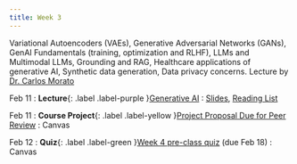 ```yaml
---
title: Week 3
---
```


Variational Autoencoders (VAEs), Generative Adversarial Networks (GANs), GenAI Fundamentals (training, optimization and RLHF), LLMs and Multimodal LLMs, Grounding and RAG, Healthcare applications of generative AI, Synthetic data generation, Data privacy concerns. Lecture by [Dr. Carlos Morato](https://www.linkedin.com/in/carlosmorato/) 

Feb 11
: **Lecture**{: .label .label-purple }[Generative AI](lectures/week03)
  : [Slides](#), [Reading List](lectures/week03)

Feb 11
: **Course Project**{: .label .label-yellow }[Project Proposal Due for Peer Review](#)
  : Canvas

Feb 12
: **Quiz**{: .label .label-green }[Week 4 pre-class quiz](#) (due Feb 18)
  : Canvas